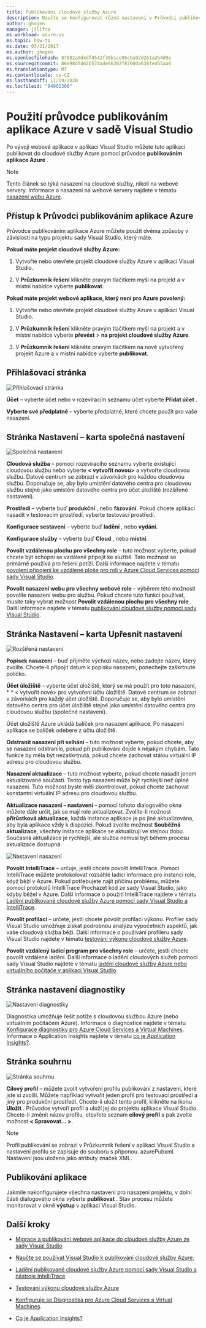```yaml
---
title: Publikování cloudové služby Azure
description: Naučte se konfigurovat různá nastavení v Průvodci publikováním aplikace Azure v nástroji Visual Studio.
author: ghogen
manager: jillfra
ms.workload: azure-vs
ms.topic: how-to
ms.date: 03/21/2017
ms.author: ghogen
ms.openlocfilehash: 87082a0d4df4542f36b1ce95cba92d261a2b4d9e
ms.sourcegitcommit: 86e98df462b574ade66392f8760da638fe455aa0
ms.translationtype: MT
ms.contentlocale: cs-CZ
ms.lasthandoff: 11/19/2020
ms.locfileid: "94902308"
---
```

# <a name="using-the-visual-studio-publish-azure-application-wizard"></a>Použití průvodce publikováním aplikace Azure v sadě Visual Studio

Po vývoji webové aplikace v aplikaci Visual Studio můžete tuto aplikaci publikovat do cloudové služby Azure pomocí průvodce **publikováním aplikace Azure** .

> [!Note]
> Tento článek se týká nasazení na cloudové služby, nikoli na webové servery. Informace o nasazení na webové servery najdete v tématu [nasazení webu Azure](https://social.msdn.microsoft.com/Search/windowsazure?query=How%20to%20Deploy%20an%20Azure%20Web%20Site&Refinement=138&ac=4#refinementChanges=117&pageNumber=1&showMore=false).

## <a name="accessing-the-publish-azure-application-wizard"></a>Přístup k Průvodci publikováním aplikace Azure

Průvodce publikováním aplikace Azure můžete použít dvěma způsoby v závislosti na typu projektu sady Visual Studio, který máte.

**Pokud máte projekt cloudové služby Azure:**

1. Vytvořte nebo otevřete projekt cloudové služby Azure v aplikaci Visual Studio.

1. V **Průzkumník řešení** klikněte pravým tlačítkem myši na projekt a v místní nabídce vyberte **publikovat**.

**Pokud máte projekt webové aplikace, který není pro Azure povolený:**

1. Vytvořte nebo otevřete projekt cloudové služby Azure v aplikaci Visual Studio.

1. V **Průzkumník řešení** klikněte pravým tlačítkem myši na projekt a v místní nabídce vyberte **převést**  >  **na projekt cloudové služby Azure**.

1. V **Průzkumník řešení** klikněte pravým tlačítkem na nově vytvořený projekt Azure a v místní nabídce vyberte **publikovat**.

## <a name="sign-in-page"></a>Přihlašovací stránka

![Přihlašovací stránka](./media/vs-azure-tools-publish-azure-application-wizard/sign-in.png)

**Účet** – vyberte účet nebo v rozevíracím seznamu účet vyberte **Přidat účet** .

**Vyberte své předplatné** – vyberte předplatné, které chcete použít pro vaše nasazení.

## <a name="settings-page---common-settings-tab"></a>Stránka Nastavení – karta společná nastavení

![Společná nastavení](./media/vs-azure-tools-publish-azure-application-wizard/settings-common-settings.png)

**Cloudová služba** – pomocí rozevíracího seznamu vyberte existující cloudovou službu nebo vyberte **&lt; vytvořit novou>** a vytvořte cloudovou službu. Datové centrum se zobrazí v závorkách pro každou cloudovou službu. Doporučuje se, aby bylo umístění datového centra pro cloudovou službu stejné jako umístění datového centra pro účet úložiště (rozšířené nastavení).

**Prostředí** – vyberte buď **produkční** , nebo **fázování**. Pokud chcete aplikaci nasadit v testovacím prostředí, vyberte testovací prostředí.

**Konfigurace sestavení** – vyberte buď **ladění** , nebo **vydání**.

**Konfigurace služby** – vyberte buď **Cloud** , nebo **místní**.

**Povolit vzdálenou plochu pro všechny role** – tuto možnost vyberte, pokud chcete být schopni se vzdáleně připojit ke službě. Tato možnost se primárně používá pro řešení potíží. Další informace najdete v tématu [povolení připojení ke vzdálené ploše pro roli v Azure Cloud Services pomocí sady Visual Studio](/azure/cloud-services/cloud-services-role-enable-remote-desktop-visual-studio).

**Povolit nasazení webu pro všechny webové role** – výběrem této možnosti povolíte nasazení webu pro službu. Pokud chcete tuto funkci používat, musíte taky vybrat možnost **Povolit vzdálenou plochu pro všechny role** . Další informace najdete v tématu [publikování cloudové služby pomocí sady Visual Studio](vs-azure-tools-publishing-a-cloud-service.md).

## <a name="settings-page---advanced-settings-tab"></a>Stránka Nastavení – karta Upřesnit nastavení

![Rozšířená nastavení](./media/vs-azure-tools-publish-azure-application-wizard/settings-advanced-settings.png)

**Popisek nasazení** – buď přijměte výchozí název, nebo zadejte název, který zvolíte. Chcete-li připojit datum k popisku nasazení, ponechejte zaškrtnuté políčko.

**Účet úložiště** – vyberte účet úložiště, který se má použít pro toto nasazení, * * &lt; vytvořit nové> pro vytvoření účtu úložiště. Datové centrum se zobrazí v závorkách pro každý účet úložiště. Doporučuje se, aby bylo umístění datového centra pro účet úložiště stejné jako umístění datového centra pro cloudovou službu (společné nastavení).

Účet úložiště Azure ukládá balíček pro nasazení aplikace. Po nasazení aplikace se balíček odebere z účtu úložiště.

**Odstranit nasazení při selhání** – tuto možnost vyberte, pokud chcete, aby se nasazení odstranilo, pokud při publikování dojde k nějakým chybám. Tato funkce by měla být nezaškrtnutá, pokud chcete zachovat stálou virtuální IP adresu pro cloudovou službu.

**Nasazení aktualizace** – tuto možnost vyberte, pokud chcete nasadit jenom aktualizované součásti. Tento typ nasazení může být rychlejší než úplné nasazení. Tuto možnost byste měli zkontrolovat, pokud chcete zachovat konstantní virtuální IP adresu pro cloudovou službu.

**Aktualizace nasazení – nastavení** – pomocí tohoto dialogového okna můžete dále určit, jak se mají role aktualizovat. Zvolíte-li možnost **přírůstková aktualizace**, každá instance aplikace je po jiné aktualizována, aby byla aplikace vždy k dispozici. Pokud zvolíte možnost **Souběžná aktualizace**, všechny instance aplikace se aktualizují ve stejnou dobu. Současná aktualizace je rychlejší, ale služba nemusí být během procesu aktualizace dostupná.

![Nastavení nasazení](./media/vs-azure-tools-publish-azure-application-wizard/deployment-settings.png)

**Povolit IntelliTrace** – určuje, jestli chcete povolit IntelliTrace. Pomocí IntelliTrace můžete protokolovat rozsáhlé ladicí informace pro instanci role, když běží v Azure. Pokud potřebujete najít příčinu problému, můžete pomocí protokolů IntelliTrace Procházet kód ze sady Visual Studio, jako kdyby běžel v Azure. Další informace o použití IntelliTrace najdete v tématu [Ladění publikované cloudové služby Azure pomocí sady Visual Studio a IntelliTrace](./vs-azure-tools-intellitrace-debug-published-cloud-services.md).

**Povolit profilaci** – určete, jestli chcete povolit profilaci výkonu. Profiler sady Visual Studio umožňuje získat podrobnou analýzu výpočetních aspektů, jak vaše cloudová služba běží. Další informace o používání profileru sady Visual Studio najdete v tématu [testování výkonu cloudové služby Azure](./vs-azure-tools-performance-profiling-cloud-services.md).

**Povolit vzdálený ladicí program pro všechny role** – určete, jestli chcete povolit vzdálené ladění. Další informace o ladění cloudových služeb pomocí sady Visual Studio najdete v tématu [ladění cloudové služby Azure nebo virtuálního počítače v aplikaci Visual Studio](./vs-azure-tools-debug-cloud-services-virtual-machines.md).

## <a name="diagnostics-settings-page"></a>Stránka nastavení diagnostiky

![Nastavení diagnostiky](./media/vs-azure-tools-publish-azure-application-wizard/diagnostic-settings.png)

Diagnostika umožňuje řešit potíže s cloudovou službou Azure (nebo virtuálním počítačem Azure). Informace o diagnostice najdete v tématu [Konfigurace diagnostiky pro Azure Cloud Services a Virtual Machines](./vs-azure-tools-diagnostics-for-cloud-services-and-virtual-machines.md). Informace o Application Insights najdete v tématu [co je Application Insights?](/azure/application-insights/app-insights-overview).

## <a name="summary-page"></a>Stránka souhrnu

![Stránka souhrnu](./media/vs-azure-tools-publish-azure-application-wizard/summary.png)

**Cílový profil** – můžete zvolit vytvoření profilu publikování z nastavení, které jste si zvolili. Můžete například vytvořit jeden profil pro testovací prostředí a jiný pro produkční prostředí. Chcete-li uložit tento profil, klikněte na ikonu **Uložit** . Průvodce vytvoří profil a uloží jej do projektu aplikace Visual Studio. Chcete-li změnit název profilu, otevřete seznam **cílový profil** a pak zvolte možnost **&lt; Spravovat... &gt;**.

   > [!Note]
   > Profil publikování se zobrazí v Průzkumník řešení v aplikaci Visual Studio a nastavení profilu se zapisuje do souboru s příponou. azurePubxml. Nastavení jsou uložena jako atributy značek XML.

## <a name="publishing-your-application"></a>Publikování aplikace

Jakmile nakonfigurujete všechna nastavení pro nasazení projektu, v dolní části dialogového okna vyberte **publikovat** . Stav procesu můžete monitorovat v okně **výstup** v aplikaci Visual Studio.

## <a name="next-steps"></a>Další kroky

- [Migrace a publikování webové aplikace do cloudové služby Azure ze sady Visual Studio](./vs-azure-tools-migrate-publish-web-app-to-cloud-service.md)

- [Naučte se používat Visual Studio k publikování cloudové služby Azure.](./vs-azure-tools-publishing-a-cloud-service.md)

- [Ladění publikované cloudové služby Azure pomocí sady Visual Studio a nástroje IntelliTrace](./vs-azure-tools-intellitrace-debug-published-cloud-services.md)

- [Testování výkonu cloudové služby Azure](./vs-azure-tools-performance-profiling-cloud-services.md)

- [Konfiguruje se Diagnostika pro Azure Cloud Services a Virtual Machines](./vs-azure-tools-diagnostics-for-cloud-services-and-virtual-machines.md).

- [Co je Application Insights?](/azure/application-insights/app-insights-overview)